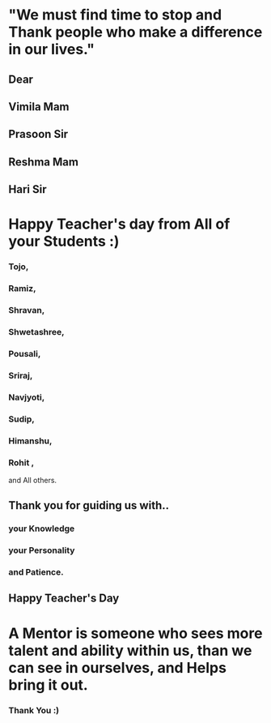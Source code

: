 

# "We must find time to stop and Thank people who make a difference in our lives."

## Dear
## Vimila Mam
## Prasoon Sir
## Reshma Mam
## Hari Sir
			
# Happy Teacher's day from All of your Students :)

### Tojo,
### Ramiz,
### Shravan,
### Shwetashree,
### Pousali,
### Sriraj,
### Navjyoti,
### Sudip,
### Himanshu,
### Rohit ,
and All others.

## Thank you for guiding us with..
### your Knowledge
### your Personality 
### and Patience.
## Happy Teacher's Day

# A Mentor is someone who sees more talent and ability within us, than we can see in ourselves, and Helps bring it out. 
### Thank You :)
